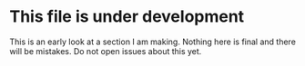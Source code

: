 # This file is under development

This is an early look at a section I am making. Nothing here is final and there will be mistakes. Do not open issues about this yet.

